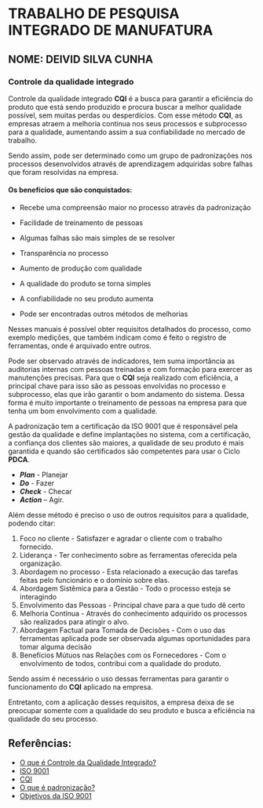 # TRABALHO DE PESQUISA INTEGRADO DE MANUFATURA

## NOME: DEIVID SILVA CUNHA

### Controle da qualidade integrado

Controle da qualidade integrado **CQI** é a busca para garantir a eficiência do produto que está sendo produzido e procura buscar a melhor qualidade possível, sem muitas perdas ou desperdícios. Com esse método **CQI**, as empresas atraem a melhoria continua nos seus processos e subprocesso para a qualidade, aumentando assim a sua confiabilidade no mercado de trabalho.

Sendo assim, pode ser determinado como um grupo de padronizações nos processos desenvolvidos através de aprendizagem adquiridas  sobre falhas que foram resolvidas na empresa.

#### Os benefícios que são conquistados:
* Recebe uma compreensão maior no processo através da padronização

* Facilidade de treinamento de pessoas

* Algumas falhas são mais simples de se resolver
* Transparência no processo
* Aumento de produção com qualidade
* A qualidade do produto se torna simples
* A confiabilidade no seu produto aumenta 
* Pode ser encontradas outros métodos de melhorias

Nesses manuais é possível obter requisitos detalhados do processo, como exemplo medições, que também indicam como é feito o registro de ferramentas, onde é arquivado entre outros. 

Pode ser observado através de indicadores, tem suma importância as auditorias internas com pessoas treinadas e com formação para exercer as manutenções precisas.
Para que o **CQI** seja realizado com eficiência, a principal chave para isso são as pessoas envolvidas no processo e subprocesso, elas que irão garantir o bom andamento do sistema. Dessa forma é muito importante o treinamento de pessoas na empresa para que tenha um bom envolvimento com a qualidade.

A padronização tem a certificação da ISO 9001 que é responsável pela gestão da qualidade e define implantações no sistema, com a certificação, a confiança dos clientes são maiores, a qualidade de seu produto é mais garantida e quando são certificados são competentes para usar o Ciclo **PDCA**.
* _**Plan**_ - Planejar
* _**Do**_ - Fazer
* _**Check**_ - Checar
* _**Action**_ – Agir.

Além desse método é preciso o uso de outros requisitos para a qualidade, podendo citar:
1. Foco no cliente - Satisfazer e agradar o cliente com o trabalho fornecido.
2. Liderança - Ter conhecimento sobre as ferramentas oferecida pela organização.
3. Abordagem no processo - Esta relacionado a execução das tarefas feitas pelo funcionário e o domínio sobre elas.
4. Abordagem Sistêmica para a Gestão - Todo o processo esteja se interagindo
5. Envolvimento das Pessoas  - Principal chave para a que tudo dê certo
6. Melhoria Contínua - Através do conhecimento adquirido os processos são realizados para atingir o alvo.
7. Abordagem Factual para Tomada de Decisões - Com o uso das ferramentas aplicada pode ser observada algumas oportunidades para tomar alguma decisão
8. Benefícios Mútuos nas Relações com os Fornecedores - Com o envolvimento de todos, contribui com a qualidade do produto.


Sendo assim é necessário o uso dessas ferramentas para garantir o funcionamento do **CQI** aplicado na empresa. 

Entretanto, com a aplicação desses requisitos, a empresa deixa de se preocupar somente com a qualidade do seu produto e busca a eficiência na qualidade do seu processo.


## Referências:
* [O que é Controle da Qualidade Integrado?](https://www.consultoriaiso.org/o-que-e-controle-da-qualidade-integrado/)
* [ISO 9001](https://sgssustentabilidade.com.br/iso-9001-como-ter-uma-gestao-eficiente/?utm_source=google&utm_medium=cpc&utm_campaign=economia_circular&utm_term=economia%20circular&utm_content=google_ads_ec_lr&gclid=Cj0KCQjwg7KJBhDyARIsAHrAXaG9Bw0-yI0cXDov6Dn53T9Oy7PNozScdF3njclz4ckg6aGbSoXZ4qwaAlqlEALw_wcB)
* [CQI](https://www.faacconsultoria.com.br/post/2016/10/20/cqi-continuous-quality-improvement)
* [O que é padronização?](https://terzoni.com.br/leanblog/padronizacao/?gclid=CjwKCAjwmqKJBhAWEiwAMvGt6Gy9sNpjyotg9V27HpoZ7XfzfkPHbBP5EAigm6uBIlKdr0xcLxmK7hoC0hAQAvD_BwEhttps://terzoni.com.br/leanblog/padronizacao/?gclid=CjwKCAjwmqKJBhAWEiwAMvGt6Gy9sNpjyotg9V27HpoZ7XfzfkPHbBP5EAigm6uBIlKdr0xcLxmK7hoC0hAQAvD_BwE)
* [Objetivos da ISO 9001](https://www.consultoriaiso.org/iso-9001/o-que-e-iso-9001/)
